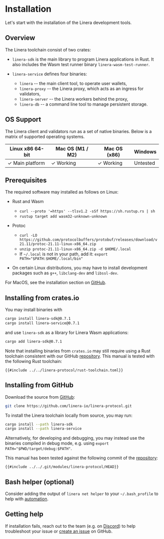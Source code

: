 # Installation

Let's start with the installation of the Linera development tools.

## Overview

The Linera toolchain consist of two crates:

- `linera-sdk` is the main library to program Linera applications in Rust. It
  also includes the Wasm test runner binary `linera-wasm-test-runner`.

- `linera-service` defines four binaries:

  - `linera` -- the main client tool, to operate user wallets,
  - `linera-proxy` -- the Linera proxy, which acts as an ingress for validators,
  - `linera-server` -- the Linera workers behind the proxy,
  - `linera-db` -- a command line tool to manage persistent storage.

## OS Support

The Linera client and validators run as a set of native binaries. Below is a
matrix of supported operating systems.

| Linux x86 64-bit | Mac OS (M1 / M2) | Mac OS (x86) | Windows  |
| ---------------- | ---------------- | ------------ | -------- |
| ✓ Main platform  | ✓ Working        | ✓ Working    | Untested |

## Prerequisites

The required software may installed as follows on Linux:

- Rust and Wasm

  - `curl --proto '=https' --tlsv1.2 -sSf https://sh.rustup.rs | sh`
  - `rustup target add wasm32-unknown-unknown`

- Protoc

  - `curl -LO https://github.com/protocolbuffers/protobuf/releases/download/v21.11/protoc-21.11-linux-x86_64.zip`
  - `unzip protoc-21.11-linux-x86_64.zip -d $HOME/.local`
  - If `~/.local` is not in your path, add it:
    `export PATH="$PATH:$HOME/.local/bin"`

- On certain Linux distributions, you may have to install development packages
  such as `g++`, `libclang-dev` and `libssl-dev`.

For MacOS, see the installation section on
[GitHub](https://github.com/linera-io/linera-protocol/blob/main/INSTALL.md).

## Installing from crates.io

You may install binaries with

```bash
cargo install linera-sdk@0.7.1
cargo install linera-service@0.7.1
```

and use `linera-sdk` as a library for Linera Wasm applications:

```bash
cargo add linera-sdk@0.7.1
```

Note that installing binaries from `crates.io` may still require using a Rust
toolchain consistent with our GitHub
[repository](https://github.com/linera-io/linera-protocol). This manual is
tested with the following Rust toolchain:

```text
{{#include ../../linera-protocol/rust-toolchain.toml}}
```

## Installing from GitHub

Download the source from [GitHub](https://github.com/linera-io/linera-protocol):

```bash
git clone https://github.com/linera-io/linera-protocol.git
```

To install the Linera toolchain locally from source, you may run:

```bash
cargo install --path linera-sdk
cargo install --path linera-service
```

Alternatively, for developing and debugging, you may instead use the binaries
compiled in debug mode, e.g. using `export PATH="$PWD/target/debug:$PATH"`.

This manual has been tested against the following commit of the
[repository](https://github.com/linera-io/linera-protocol):

```text
{{#include ../../.git/modules/linera-protocol/HEAD}}
```

## Bash helper (optional)

Consider adding the output of `linera net helper` to your `~/.bash_profile` to
help with [automation](../core_concepts/wallets.md#automation-in-bash).

## Getting help

If installation fails, reach out to the team (e.g. on
[Discord](https://discord.gg/linera)) to help troubleshoot your issue or
[create an issue](https://github.com/linera-io/linera-protocol/issues/new) on
GitHub.
